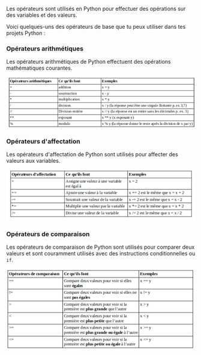Les opérateurs sont utilisés en Python pour effectuer des opérations sur des variables et des valeurs.

Voici quelques-uns des opérateurs de base que tu peux utiliser dans tes projets Python :

### Opérateurs arithmétiques

Les opérateurs arithmétiques de Python effectuent des opérations mathématiques courantes.

![Un tableau montrant les opérateurs arithmétiques suivants : + effectue l'addition ; - effectue la soustraction ; *effectue la multiplication; / effectue la division ; // effectue une division entière où la réponse est un nombre entier en supprimant les décimales ;** effectue l'exponentiation ; % remplit la fonction modulo.](images/arithmetic_operators.png)

### Opérateurs d'affectation

Les opérateurs d'affectation de Python sont utilisés pour affecter des valeurs aux variables.

![Un tableau montrant les opérateurs d'affectation suivants : = affecte une valeur à laquelle une variable est égale ; += ajoute une valeur à la variable ; -= soustrait une valeur de la variable ; *= multiplie une valeur par la variable ; /= divise une valeur de la variable.](images/assignment_operators.png)

### Opérateurs de comparaison 

Les opérateurs de comparaison de Python sont utilisés pour comparer deux valeurs et sont couramment utilisés avec des instructions conditionnelles ou `if`.

![Un tableau montrant les opérateurs arithmétiques suivants : == compare deux valeurs pour voir si elles sont égales ; != compare deux valeurs pour voir si elles ne sont pas égales ; < compare deux valeurs pour voir si l'une est inférieure à l'autre ; > compare deux valeurs pour voir si l'une est supérieure à l'autre ; >= compare deux valeurs pour voir si l'une est supérieure ou égale à une autre ; <= compares values to see if one is less than or equal to another](images/comparison_operators.png)

